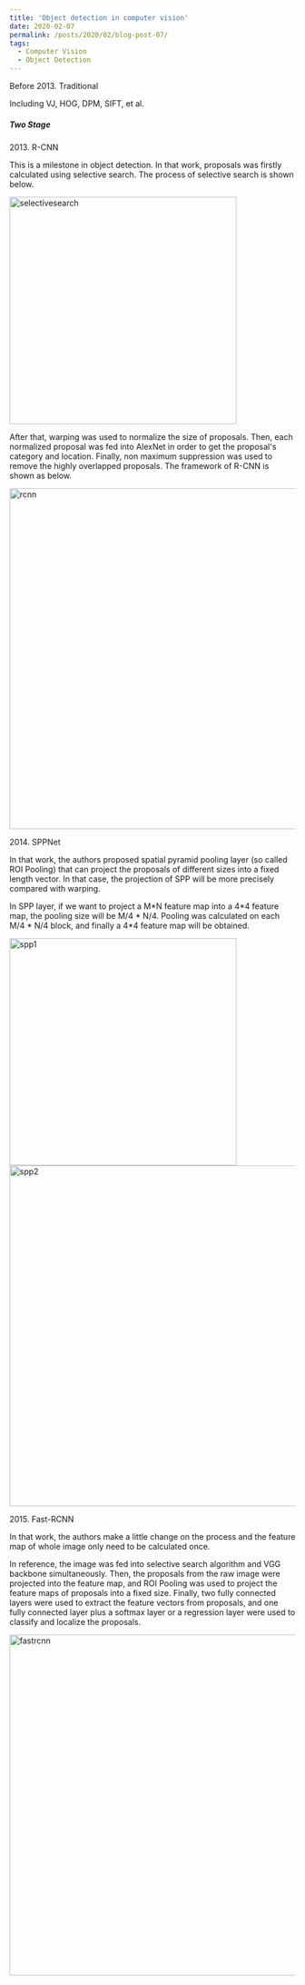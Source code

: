 ```yaml
---
title: 'Object detection in computer vision'
date: 2020-02-07
permalink: /posts/2020/02/blog-post-07/
tags:
  - Computer Vision
  - Object Detection
---
```


Before 2013\. Traditional

Including VJ, HOG, DPM, SIFT, et al.

##### Two Stage

2013\. R-CNN

This is a milestone in object detection. In that work, proposals was firstly calculated using selective search. The process of selective search is shown below. 

<img src="https://raw.githubusercontent.com/Robert-BoMiao/Robert-BoMiao.github.io/master/images/blog_images/selectivesearch.png" width="400" alt="selectivesearch">
<!-- ![AlexNet architecture](https://raw.githubusercontent.com/Robert-BoMiao/Robert-BoMiao.github.io/master/images/blog_images/alexnet.png)
 -->

After that, warping was used to normalize the size of proposals. Then, each normalized proposal was fed into AlexNet in order to get the proposal's category and location. Finally, non maximum suppression was used to remove the highly overlapped proposals. The framework of R-CNN is shown as below.

<img src="https://raw.githubusercontent.com/Robert-BoMiao/Robert-BoMiao.github.io/master/images/blog_images/rcnn.png" width="600" alt="rcnn">

2014\. SPPNet

In that work, the authors proposed spatial pyramid pooling layer (so called ROI Pooling) that can project the proposals of different sizes into a fixed length vector. In that case, the projection of SPP will be more precisely compared with warping.

In SPP layer, if we want to project a M\*N feature map into a 4\*4 feature map, the pooling size will be M/4 \* N/4. Pooling was calculated on each M/4 \* N/4 block, and finally a 4\*4 feature map will be obtained.

<img src="https://raw.githubusercontent.com/Robert-BoMiao/Robert-BoMiao.github.io/master/images/blog_images/rcnn.png" width="400" alt="spp1">

<img src="https://raw.githubusercontent.com/Robert-BoMiao/Robert-BoMiao.github.io/master/images/blog_images/rcnn.png" width="600" alt="spp2">

2015\. Fast-RCNN

In that work, the authors make a little change on the process and the feature map of whole image only need to be calculated once. 

In reference, the image was fed into selective search algorithm and VGG backbone simultaneously. Then, the proposals from the raw image were projected into the feature map, and ROI Pooling was used to project the feature maps of proposals into a fixed size. Finally, two fully connected layers were used to extract the feature vectors from proposals, and one fully connected layer plus a softmax layer or a regression layer were used to classify and localize the proposals.

<img src="https://raw.githubusercontent.com/Robert-BoMiao/Robert-BoMiao.github.io/master/images/blog_images/fastrcnn.png" width="600" alt="fastrcnn">




